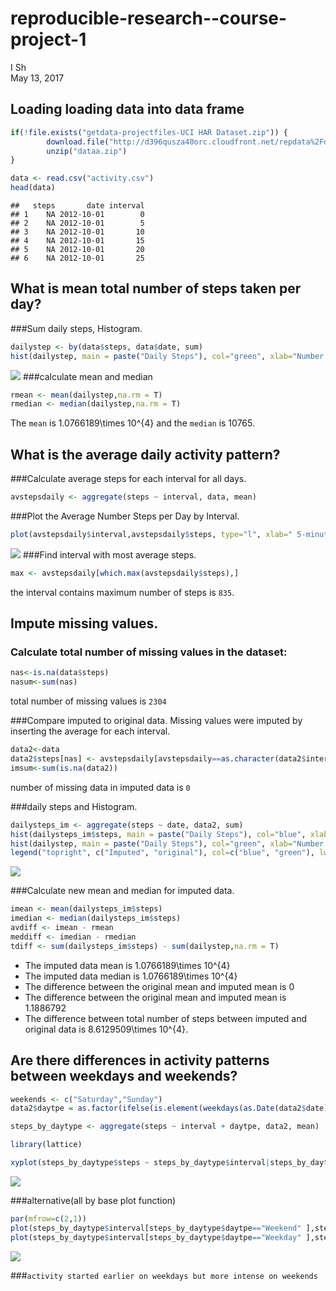 # reproducible-research--course-project-1
I Sh  
May 13, 2017  




## Loading loading data into data frame


```r
if(!file.exists("getdata-projectfiles-UCI HAR Dataset.zip")) {
        download.file("http://d396qusza40orc.cloudfront.net/repdata%2Fdata%2Factivity.zip",destfile = "dataa.zip")
        unzip("dataa.zip")
}

data <- read.csv("activity.csv")
head(data)
```

```
##   steps       date interval
## 1    NA 2012-10-01        0
## 2    NA 2012-10-01        5
## 3    NA 2012-10-01       10
## 4    NA 2012-10-01       15
## 5    NA 2012-10-01       20
## 6    NA 2012-10-01       25
```


## What is mean total number of steps taken per day?
###Sum daily steps, Histogram.

```r
dailystep <- by(data$steps, data$date, sum)
hist(dailystep, main = paste("Daily Steps"), col="green", xlab="Number of Steps", breaks = 15)
```

![](course-project-1_files/figure-html/unnamed-chunk-2-1.png)<!-- -->
###calculate mean and median

```r
rmean <- mean(dailystep,na.rm = T)
rmedian <- median(dailystep,na.rm = T)
```
The ``mean`` is 1.0766189\times 10^{4} and the ``median`` is 10765.

## What is the average daily activity pattern?

###Calculate average steps for each interval for all days. 
 

```r
avstepsdaily <- aggregate(steps ~ interval, data, mean)
```
###Plot the Average Number Steps per Day by Interval.

```r
plot(avstepsdaily$interval,avstepsdaily$steps, type="l", xlab=" 5-minute interval", ylab="Num. of Steps",main="average daily Steps by Interval")
```

![](course-project-1_files/figure-html/unnamed-chunk-5-1.png)<!-- -->
###Find interval with most average steps. 

```r
max <- avstepsdaily[which.max(avstepsdaily$steps),]
```

 the interval contains  maximum number of steps is `835`.

## Impute missing values.
### Calculate total number of missing values in the dataset:

```r
nas<-is.na(data$steps)
nasum<-sum(nas)
```
total number of missing values is `2304`

###Compare imputed to original data. Missing values were imputed by inserting the average for each interval.  

```r
data2<-data
data2$steps[nas] <- avstepsdaily[avstepsdaily==as.character(data2$interval[nas]),][,2]
imsum<-sum(is.na(data2))
```
number of missing data in imputed data is `0`


###daily steps  and  Histogram. 

```r
dailysteps_im <- aggregate(steps ~ date, data2, sum)
hist(dailysteps_im$steps, main = paste("Daily Steps"), col="blue", xlab="Number of Steps",breaks = 15)
hist(dailystep, main = paste("Daily Steps"), col="green", xlab="Number of Steps", breaks = 15,add=T)
legend("topright", c("Imputed", "original"), col=c("blue", "green"), lwd=5)
```

![](course-project-1_files/figure-html/unnamed-chunk-9-1.png)<!-- -->

###Calculate new mean and median for imputed data. 

```r
imean <- mean(dailysteps_im$steps)
imedian <- median(dailysteps_im$steps)
avdiff <- imean - rmean
meddiff <- imedian - rmedian
tdiff <- sum(dailysteps_im$steps) - sum(dailystep,na.rm = T)
```
* The imputed data mean is 1.0766189\times 10^{4}
* The imputed data median is 1.0766189\times 10^{4}
* The difference between the original mean and imputed mean is 0
* The difference between the original mean and imputed mean is 1.1886792
* The difference between total number of steps between imputed and original data is 8.6129509\times 10^{4}. 

## Are there differences in activity patterns between weekdays and weekends?

```r
weekends <- c("Saturday","Sunday")
data2$daytpe = as.factor(ifelse(is.element(weekdays(as.Date(data2$date)),weekends),  "Weekend","Weekday"))

steps_by_daytype <- aggregate(steps ~ interval + daytpe, data2, mean)

library(lattice)

xyplot(steps_by_daytype$steps ~ steps_by_daytype$interval|steps_by_daytype$daytpe, main="Average Steps per Day by Interval",xlab="Interval", ylab="Steps",layout=c(1,2), type="l")
```

![](course-project-1_files/figure-html/unnamed-chunk-11-1.png)<!-- -->

###alternative(all by base plot function)

```r
par(mfrow=c(2,1)) 
plot(steps_by_daytype$interval[steps_by_daytype$daytpe=="Weekend" ],steps_by_daytype$steps[steps_by_daytype$daytpe=="Weekend" ], type="l", xlab=" 5-minute interval", ylab="Num. of Steps",main="Weekend")
plot(steps_by_daytype$interval[steps_by_daytype$daytpe=="Weekday" ],steps_by_daytype$steps[steps_by_daytype$daytpe=="Weekday" ], type="l", xlab=" 5-minute interval", ylab="Num. of Steps",main="Weekday")
```

![](course-project-1_files/figure-html/unnamed-chunk-12-1.png)<!-- -->

###``activity started earlier on weekdays but more intense on weekends``
